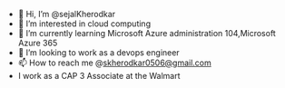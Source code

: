 - 👋 Hi, I’m @sejalKherodkar
- 👀 I’m interested in cloud computing
- 🌱 I’m currently learning Microsoft Azure administration 104,Microsoft Azure 365
- 💞️ I’m looking to work as a devops engineer
- 📫 How to reach me @skherodkar0506@gmail.com
- I work as a CAP 3 Associate at the Walmart

<!---
sejalKherodkar/sejalKherodkar is a ✨ special ✨ repository because its `README.md` (this file) appears on your GitHub profile.
You can click the Preview link to take a look at your changes.
--->
